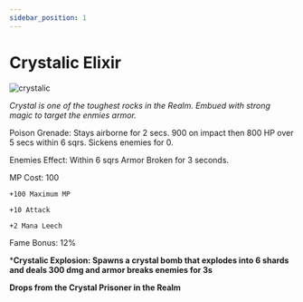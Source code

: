 ```yaml
---
sidebar_position: 1
---
```


# Crystalic Elixir

![crystalic](https://vwiki.valorserver.com/api/item/picture/crystalic%20elixir)

<i>Crystal is one of the toughest rocks in the Realm. Embued with strong magic to target the enmies armor.</i>

Poison Grenade: Stays airborne for 2 secs. 900 on impact then 800 HP over 5 secs within 6 sqrs. Sickens enemies for 0.

Enemies Effect: Within 6 sqrs Armor Broken for 3 seconds.

MP Cost: 100

    +100 Maximum MP
    
    +10 Attack
    
    +2 Mana Leech

Fame Bonus: 12%

***Crystalic Explosion: Spawns a crystal bomb that explodes into 6 shards and deals 300 dmg and armor breaks enemies for 3s**

**Drops from the Crystal Prisoner in the Realm**
